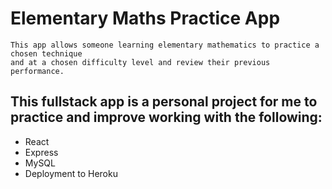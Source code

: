# Elementary Maths Practice App
``````
This app allows someone learning elementary mathematics to practice a chosen technique 
and at a chosen difficulty level and review their previous performance.
``````

## This fullstack app is a personal project for me to practice and improve working with the following:
- React
- Express
- MySQL
- Deployment to Heroku

